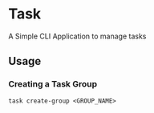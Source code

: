 # Task

A Simple CLI Application to manage tasks

## Usage

### Creating a Task Group

```console
task create-group <GROUP_NAME>
```